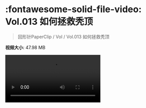 # :fontawesome-solid-file-video: Vol.013 如何拯救秃顶

> 回形针PaperClip / Vol / Vol.013 如何拯救秃顶

**视频大小**: 47.98 MB

<div class="video"><video src="https://file.hsyhx.top/archive/回形针PaperClip/Vol/Vol.013 如何拯救秃顶.mp4" controls preload>🤔 您的浏览器不支持 video 标签</video></div>